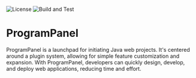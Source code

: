![License](https://img.shields.io/github/license/ProgramPanel/ProgramPanel)
![Build and Test](https://github.com/ProgramPanel/ProgramPanel/actions/workflows/build-test.yml/badge.svg)


# ProgramPanel
ProgramPanel is a launchpad for initiating Java web projects. It's centered around a plugin system, allowing for simple
feature customization and expansion. With ProgramPanel, developers can quickly design, develop, and deploy web
applications, reducing time and effort.
